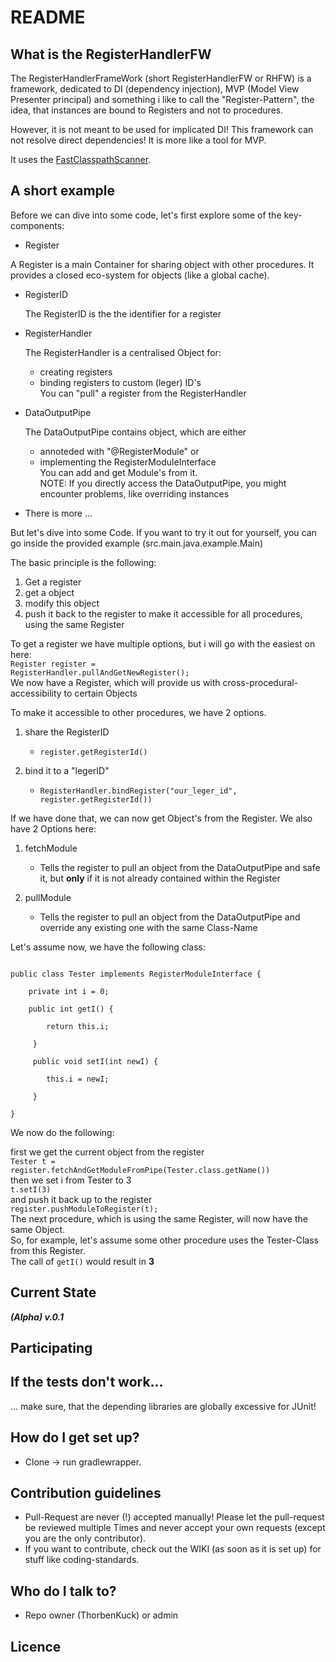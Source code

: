 # README #

## What is the RegisterHandlerFW
The RegisterHandlerFrameWork (short RegisterHandlerFW or RHFW) is a framework, dedicated to DI (dependency injection), MVP (Model View Presenter principal) and something i like to call the "Register-Pattern", the idea, that instances are bound to Registers and not to procedures.

However, it is not meant to be used for implicated DI! This framework can not resolve direct dependencies! It is more like a tool for MVP.

It uses the [FastClasspathScanner](https://github.com/lukehutch/fast-classpath-scanner).

## A short example ##

Before we can dive into some code, let's first explore some of the key-components:

   * Register

   A Register is a main Container for sharing object with other procedures.
   It provides a closed eco-system for objects (like a global cache).
    
   * RegisterID
   
     The RegisterID is the the identifier for a register
    
   * RegisterHandler
   
     The RegisterHandler is a centralised Object for:  
     - creating registers 
     - binding registers to custom (leger) ID's  
     You can "pull" a register from the RegisterHandler  
    
   * DataOutputPipe  
   
     The DataOutputPipe contains object, which are either  
     - annoteded with "@RegisterModule" or  
     - implementing the RegisterModuleInterface  
     You can add and get Module's from it.  
     NOTE: If you directly access the DataOutputPipe, you might encounter problems, like overriding instances
    
   * There is more ...
   
But let's dive into some Code. If you want to try it out for yourself, you can go inside the provided example (src.main.java.example.Main)

The basic principle is the following:  

1. Get a register  
2. get a object  
3. modify this object  
4. push it back to the register to make it accessible for all procedures, using the same Register

To get a register we have multiple options, but i will go with the easiest on here:  
<code>Register register = RegisterHandler.pullAndGetNewRegister();</code>  
We now have a Register, which will provide us with cross-procedural-accessibility to certain Objects

To make it accessible to other procedures, we have 2 options.

1. share the RegisterID  
    * <code>register.getRegisterId()</code>  
    
2. bind it to a "legerID"  
    * <code>RegisterHandler.bindRegister("our_leger_id", register.getRegisterId())</code>
    
If we have done that, we can now get Object's from the Register. We also have 2 Options here:  

1. fetchModule  
    * Tells the register to pull an object from the DataOutputPipe and safe it, but __only__
    if it is not already contained within the Register
    
2. pullModule  
    * Tells the register to pull an object from the DataOutputPipe and override any existing
    one with the same Class-Name
    
Let's assume now, we have the following class:

<code>
public class Tester implements RegisterModuleInterface {<br>  
    private int i = 0;<br>  
    public int getI() {<br>  
        return this.i;<br>  
     }<br>
     public void setI(int newI) {<br>  
        this.i = newI;<br>  
     }<br>  
}</code>

We now do the following: 
 
first we get the current object from the register  
<code>Tester t = register.fetchAndGetModuleFromPipe(Tester.class.getName())</code>  
then we set i from Tester to 3  
<code>t.setI(3)</code>  
and push it back up to the register  
<code>register.pushModuleToRegister(t);</code>  
The next procedure, which is using the same Register, will now have the same Object.  
So, for example, let's assume some other procedure uses the Tester-Class from this Register.  
The call of <code>getI()</code> would result in __3__

## Current State ##
__*(Alpha) v.0.1*__

## Participating ###

## If the tests don't work... ###
... make sure, that the depending libraries are globally excessive for JUnit!

## How do I get set up? ###

* Clone -> run gradlewrapper.

## Contribution guidelines ###

* Pull-Request are never (!) accepted manually! Please let the pull-request be reviewed multiple Times and never accept your own requests (except you are the only contributor).
* If you want to contribute, check out the WIKI (as soon as it is set up) for stuff like coding-standards.

## Who do I talk to? ###

* Repo owner (ThorbenKuck) or admin

## Licence ##